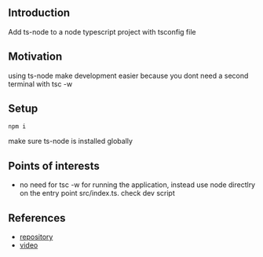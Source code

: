 <h2>Introduction</h2>
Add ts-node to a node typescript project with tsconfig file

<h2>Motivation</h2>
using ts-node make development easier because you dont need a second terminal with tsc -w

<h2>Setup</h2>

```
npm i 
```
make sure ts-node is installed globally

<h2>Points of interests</h2>
<ul>
<li>no need for tsc -w for running the application, instead use node directlry on the entry point src/index.ts. check dev script</li>
</ul>




<h2>References</h2>
<ul>
<li><a href='https://github.com/NathanKr/node-typescript-setup-tsconfig-ts-node'>repository</a></li>
<li><a href='https://www.youtube.com/watch?v=XdB8JenWrDM'>video</a></li>
</ul>